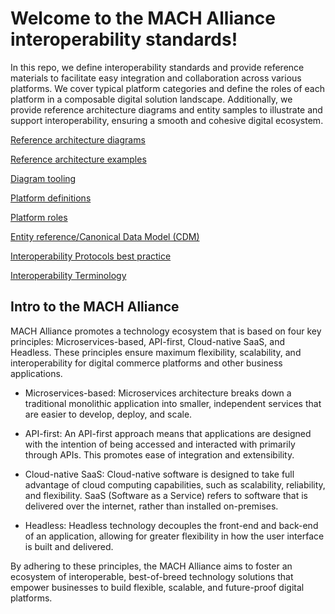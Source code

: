 # Welcome to the MACH Alliance interoperability standards!

In this repo, we define interoperability standards and provide reference materials to facilitate easy integration and collaboration across various platforms. We cover typical platform categories and define the roles of each platform in a composable digital solution landscape. Additionally, we provide reference architecture diagrams and entity samples to illustrate and support interoperability, ensuring a smooth and cohesive digital ecosystem.

[Reference architecture diagrams](./diagrams)

[Reference architecture examples](./diagrams/examples)

[Diagram tooling](./diagrams/tooling.md)

[Platform definitions](./platforms)

[Platform roles](./platforms/platform-roles.md)

[Entity reference/Canonical Data Model (CDM)](./entity)

[Interoperability Protocols best practice](./protocols)


[Interoperability Terminology](./terminology.md)


## Intro to the MACH Alliance
MACH Alliance promotes a technology ecosystem that is based on four key principles: Microservices-based, API-first, Cloud-native SaaS, and Headless. These principles ensure maximum flexibility, scalability, and interoperability for digital commerce platforms and other business applications.

* Microservices-based:
Microservices architecture breaks down a traditional monolithic application into smaller, independent services that are easier to develop, deploy, and scale.

* API-first:
An API-first approach means that applications are designed with the intention of being accessed and interacted with primarily through APIs. This promotes ease of integration and extensibility.

* Cloud-native SaaS:
Cloud-native software is designed to take full advantage of cloud computing capabilities, such as scalability, reliability, and flexibility. SaaS (Software as a Service) refers to software that is delivered over the internet, rather than installed on-premises.

* Headless:
Headless technology decouples the front-end and back-end of an application, allowing for greater flexibility in how the user interface is built and delivered.

By adhering to these principles, the MACH Alliance aims to foster an ecosystem of interoperable, best-of-breed technology solutions that empower businesses to build flexible, scalable, and future-proof digital platforms.
